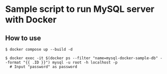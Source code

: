 # Sample script to run MySQL server with Docker

## How to use

```
$ docker compose up --build -d

$ docker exec -it $(docker ps --filter "name=mysql-docker-sample-db" --format "{{ .ID }}") mysql -u root -h localhost -p 
  # Input "password" as password
```
